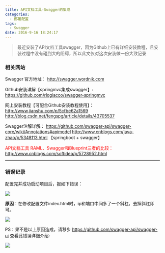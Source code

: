 ```yaml
---
title: API文档工具-Swagger的集成
categories:
  - 部署配置
tags:
  - Swagger
date: 2016-9-16 18:24:17
---
```


> 最近安装了API文档工具swagger，因为Github上已有详细安装教程，且安装过程中没有碰到大的阻碍，所以此文仅对这次安装做一份大致记录

### 相关网站

Swagger 官方地址： 
http://swagger.wordnik.com 

Github安装详解【springmvc集成swagger】:
https://github.com/rlogiacco/swagger-springmvc

网上安装教程【可配合Github安装教程使用】：
http://www.jianshu.com/p/5cfbe62a1569
http://blog.csdn.net/fengspg/article/details/43705537

Swagger注解详解：
https://github.com/swagger-api/swagger-core/wiki/Annotations#apimodel
http://www.cnblogs.com/java-zhao/p/5348113.html 【springboot + swagger】

<font style="color:red">API文档工具 RAML、Swagger和Blueprint三者的比较：</font>
http://www.cnblogs.com/softidea/p/5728952.html

<!-- more -->

---

### 错误记录

配置完并成功启动项目后，报如下错误：

![](1.png)

**原因**：在修改配置文件index.html时，ip和端口中间多了一个斜杠，去掉斜杠即可。

![](2.png)

PS：果不是以上原因造成，请移步 https://github.com/swagger-api/swagger-ui 查看此错误详细介绍:

![](3.png)





